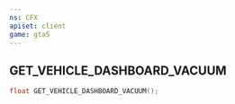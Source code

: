 ```yaml
---
ns: CFX
apiset: client
game: gta5
---
```

## GET_VEHICLE_DASHBOARD_VACUUM

```c
float GET_VEHICLE_DASHBOARD_VACUUM();
```